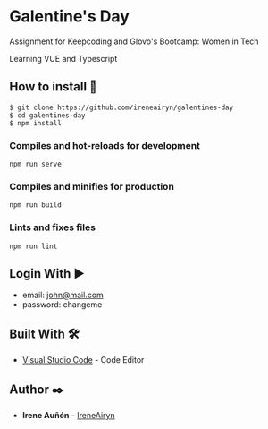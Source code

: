 # Galentine's Day

Assignment for Keepcoding and Glovo's Bootcamp: Women in Tech

Learning VUE and Typescript


## How to install 💾

    $ git clone https://github.com/ireneairyn/galentines-day
    $ cd galentines-day
    $ npm install


### Compiles and hot-reloads for development
```
npm run serve
```

### Compiles and minifies for production
```
npm run build
```

### Lints and fixes files
```
npm run lint
```

## Login With ▶️

- email: john@mail.com
- password: changeme 
  

## Built With 🛠️

- [Visual Studio Code](https://code.visualstudio.com/) - Code Editor

## Author ✒️

- **Irene Auñón** - [IreneAiryn](https://github.com/IreneAiryn)



